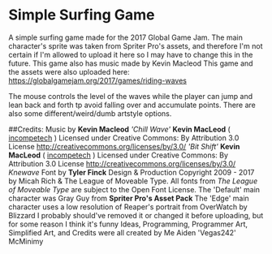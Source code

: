 # Simple Surfing Game

A simple surfing game made for the 2017 Global Game Jam.  The main character's sprite was taken from Spriter Pro's assets, and therefore I'm not certain if I'm allowed to upload it here so I may have to change this in the future.  This game also has music made by Kevin Macleod  This game and the assets were also uploaded here:  https://globalgamejam.org/2017/games/riding-waves

The mouse controls the level of the waves while the player can jump and lean back and forth tp avoid falling over and accumulate points.  There are also some different/weird/dumb artstyle options.

##Credits:
Music by **Kevin Macleod**
*'Chill Wave'* **Kevin MacLeod** ( [incompetech](incompetech.com) )
Licensed under Creative Commons: By Attribution 3.0 License
http://creativecommons.org/licenses/by/3.0/
*'Bit Shift'* **Kevin MacLeod** ( [incompetech](incompetech.com) )
Licensed under Creative Commons: By Attribution 3.0 License
http://creativecommons.org/licenses/by/3.0/
*Knewave* Font by **Tyler Finck**
Design & Production Copyright 2009 - 2017 by Micah Rich & The League of Moveable Type.
All fonts from *The League of Moveable Type* are subject to the Open Font License.
The 'Default' main character was Gray Guy from **Spriter Pro's Asset Pack**
The 'Edge' main character uses a low resolution of Reaper's portrait from OverWatch by Blizzard
I probably should've removed it or changed it before uploading, but for some reason I think it's funny
Ideas, Programming, Programmer Art, Simplified Art, and Credits were all created by Me
Aiden 'Vegas242' McMinimy
